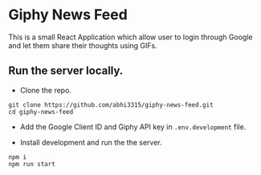 # Giphy News Feed

This is a small React Application which allow user to login through Google and let them share their thoughts using GIFs.

## Run the server locally.

- Clone the repo.
```
git clone https://github.com/abhi3315/giphy-news-feed.git
cd giphy-news-feed
```

- Add the Google Client ID and Giphy API key in `.env.development` file.

- Install development and run the the server.
```
npm i
npm run start
```